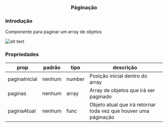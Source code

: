 <h3 align="center">Páginação</p> 

### Introdução
Componente para paginar um array de objetos

![alt text](https://media.giphy.com/media/3owvJWH4zswpiOXsu4/giphy.gif)

### Propriedades 
| prop | padrão | tipo | descrição |
| ---- | ---- | ----| ---- |
| paginaInicial | nenhum | number | Posição inicial dentro do array |
| paginas | nenhum | array | Array de objetos que irá ser paginado |
| paginaAtual | nenhum | func | Objeto atual que irá retornar toda vez que houver uma páginação |

